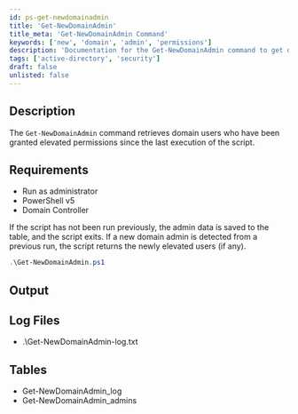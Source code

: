 ```yaml
---
id: ps-get-newdomainadmin
title: 'Get-NewDomainAdmin'
title_meta: 'Get-NewDomainAdmin Command'
keywords: ['new', 'domain', 'admin', 'permissions']
description: 'Documentation for the Get-NewDomainAdmin command to get domain users that have been granted elevated permissions since the last run of the script.'
tags: ['active-directory', 'security']
draft: false
unlisted: false
---
```


## Description
The `Get-NewDomainAdmin` command retrieves domain users who have been granted elevated permissions since the last execution of the script.

## Requirements
- Run as administrator
- PowerShell v5
- Domain Controller

If the script has not been run previously, the admin data is saved to the table, and the script exits. If a new domain admin is detected from a previous run, the script returns the newly elevated users (if any).

```powershell
.\Get-NewDomainAdmin.ps1
```

## Output

## Log Files
- .\Get-NewDomainAdmin-log.txt

## Tables
- Get-NewDomainAdmin_log
- Get-NewDomainAdmin_admins
